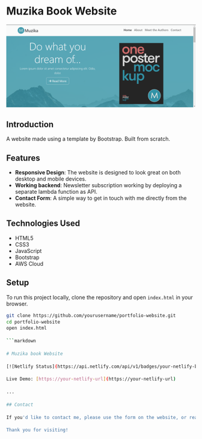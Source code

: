 # Muzika Book Website

![Website Screenshot](./screenshot.png)

## Introduction

A website made using a template by Bootstrap. Built from scratch.

## Features

- **Responsive Design**: The website is designed to look great on both desktop and mobile devices.
- **Working backend**: Newsletter subscription working by deploying a separate lambda function as API.
- **Contact Form**: A simple way to get in touch with me directly from the website.

## Technologies Used

- HTML5
- CSS3
- JavaScript
- Bootstrap
- AWS Cloud

## Setup

To run this project locally, clone the repository and open `index.html` in your browser.

```bash
git clone https://github.com/yourusername/portfolio-website.git
cd portfolio-website
open index.html

```markdown

# Muzika book Website

[![Netlify Status](https://api.netlify.com/api/v1/badges/your-netlify-badge-id/deploy-status)](https://your-netlify-url)

Live Demo: [https://your-netlify-url](https://your-netlify-url)

...

## Contact

If you'd like to contact me, please use the form on the website, or reach out on [LinkedIn](https://www.linkedin.com/in/jamilirshad32/).

Thank you for visiting!
```
